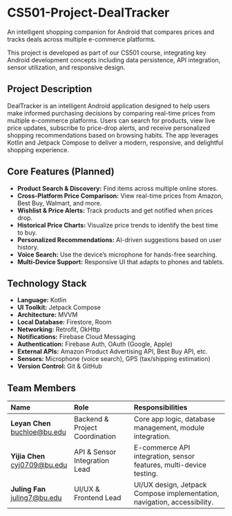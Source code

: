 # CS501-Project-DealTracker

An intelligent shopping companion for Android that compares prices and tracks deals across multiple e-commerce platforms.

This project is developed as part of our CS501 course, integrating key Android development concepts including data persistence, API integration, sensor utilization, and responsive design.

## Project Description

DealTracker is an intelligent Android application designed to help users make informed purchasing decisions by comparing real-time prices from multiple e-commerce platforms. Users can search for products, view live price updates, subscribe to price-drop alerts, and receive personalized shopping recommendations based on browsing habits.
The app leverages Kotlin and Jetpack Compose to deliver a modern, responsive, and delightful shopping experience.

## Core Features (Planned)

- **Product Search & Discovery:** Find items across multiple online stores.
- **Cross-Platform Price Comparison:** View real-time prices from Amazon, Best Buy, Walmart, and more.
- **Wishlist & Price Alerts:** Track products and get notified when prices drop.
- **Historical Price Charts:** Visualize price trends to identify the best time to buy.
- **Personalized Recommendations:** AI-driven suggestions based on user history.
- **Voice Search:** Use the device’s microphone for hands-free searching.
- **Multi-Device Support:** Responsive UI that adapts to phones and tablets.

## Technology Stack

*   **Language:** Kotlin
*   **UI Toolkit:** Jetpack Compose
*   **Architecture:** MVVM
*   **Local Database:** Firestore, Room
*   **Networking:** Retrofit, OkHttp
*   **Notifications:** Firebase Cloud Messaging
*   **Authentication:** Firebase Auth, OAuth (Google, Apple)
*   **External APIs:** Amazon Product Advertising API, Best Buy API, etc.
*   **Sensors:** Microphone (voice search), GPS (tax/shipping estimation)
*   **Version Control:** Git & GitHub

## Team Members

| Name | Role | Responsibilities |
| :--- | :--- | :--- |
| **Leyan Chen**<br/>buchloe@bu.edu | Backend & Project Coordination | Core app logic, database management, module integration. |
| **Yijia Chen**<br/>cyj0709@bu.edu | API & Sensor Integration Lead | E-commerce API integration, sensor features, multi-device testing. |
| **Juling Fan**<br/>juling7@bu.edu | UI/UX & Frontend Lead | UI/UX design, Jetpack Compose implementation, navigation, accessibility. |
